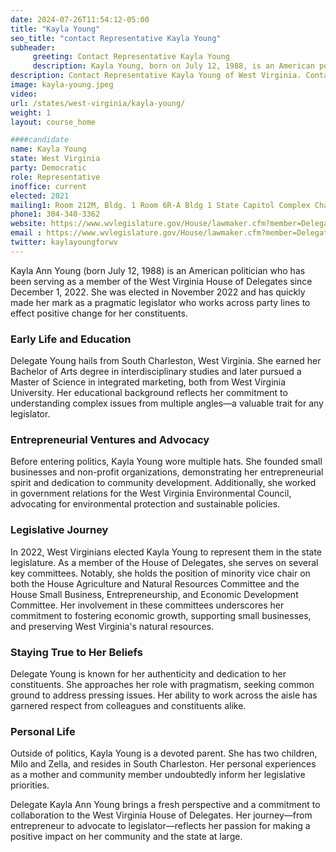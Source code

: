 ```yaml
---
date: 2024-07-26T11:54:12-05:00
title: "Kayla Young"
seo_title: "contact Representative Kayla Young"
subheader:
     greeting: Contact Representative Kayla Young
     description: Kayla Young, born on July 12, 1988, is an American politician affiliated with the Democratic Party. She is a member of the West Virginia House of Delegates, representing District 56. She assumed office on December 1, 2022.
description: Contact Representative Kayla Young of West Virginia. Contact information for Kayla Young includes email address, phone number, and mailing address.
image: kayla-young.jpeg
video:
url: /states/west-virginia/kayla-young/
weight: 1
layout: course_home

####candidate
name: Kayla Young
state: West Virginia
party: Democratic
role: Representative
inoffice: current
elected: 2021
mailing1: Room 212M, Bldg. 1 Room 6R-A Bldg 1 State Capitol Complex Charleston, WV 25305
phone1: 304-340-3362
website: https://www.wvlegislature.gov/House/lawmaker.cfm?member=Delegate%20Young/
email : https://www.wvlegislature.gov/House/lawmaker.cfm?member=Delegate%20Young/
twitter: kaylayoungforwv
---
```

Kayla Ann Young (born July 12, 1988) is an American politician who has been serving as a member of the West Virginia House of Delegates since December 1, 2022. She was elected in November 2022 and has quickly made her mark as a pragmatic legislator who works across party lines to effect positive change for her constituents.

### Early Life and Education
Delegate Young hails from South Charleston, West Virginia. She earned her Bachelor of Arts degree in interdisciplinary studies and later pursued a Master of Science in integrated marketing, both from West Virginia University. Her educational background reflects her commitment to understanding complex issues from multiple angles—a valuable trait for any legislator.

### Entrepreneurial Ventures and Advocacy
Before entering politics, Kayla Young wore multiple hats. She founded small businesses and non-profit organizations, demonstrating her entrepreneurial spirit and dedication to community development. Additionally, she worked in government relations for the West Virginia Environmental Council, advocating for environmental protection and sustainable policies.

### Legislative Journey
In 2022, West Virginians elected Kayla Young to represent them in the state legislature. As a member of the House of Delegates, she serves on several key committees. Notably, she holds the position of minority vice chair on both the House Agriculture and Natural Resources Committee and the House Small Business, Entrepreneurship, and Economic Development Committee. Her involvement in these committees underscores her commitment to fostering economic growth, supporting small businesses, and preserving West Virginia's natural resources.

### Staying True to Her Beliefs
Delegate Young is known for her authenticity and dedication to her constituents. She approaches her role with pragmatism, seeking common ground to address pressing issues. Her ability to work across the aisle has garnered respect from colleagues and constituents alike.

### Personal Life
Outside of politics, Kayla Young is a devoted parent. She has two children, Milo and Zella, and resides in South Charleston. Her personal experiences as a mother and community member undoubtedly inform her legislative priorities.

Delegate Kayla Ann Young brings a fresh perspective and a commitment to collaboration to the West Virginia House of Delegates. Her journey—from entrepreneur to advocate to legislator—reflects her passion for making a positive impact on her community and the state at large.

